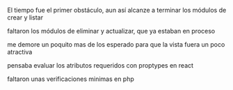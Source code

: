 El tiempo fue el primer obstáculo, aun así alcanze a terminar los módulos de crear y listar

faltaron los módulos de eliminar y actualizar, que ya estaban en proceso

me demore un poquito mas de los esperado para que la vista fuera un poco atractiva

pensaba evaluar los atributos requeridos con proptypes en react

faltaron unas verificaciones minimas en php


